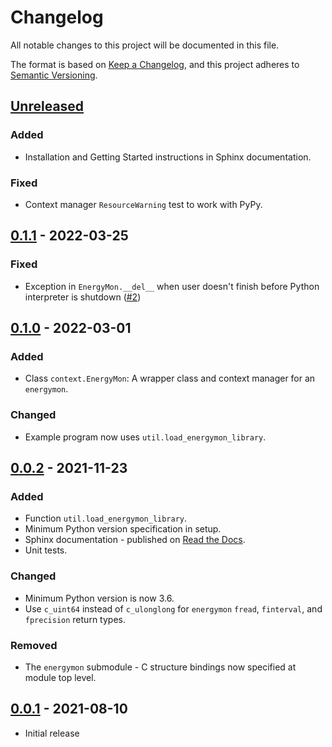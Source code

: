 # Changelog
All notable changes to this project will be documented in this file.

The format is based on [Keep a Changelog](https://keepachangelog.com/en/1.0.0/),
and this project adheres to [Semantic Versioning](https://semver.org/spec/v2.0.0.html).

## [Unreleased]

### Added
- Installation and Getting Started instructions in Sphinx documentation.

### Fixed
- Context manager `ResourceWarning` test to work with PyPy.


## [0.1.1] - 2022-03-25

### Fixed
- Exception in `EnergyMon.__del__` when user doesn't finish before Python interpreter is shutdown ([#2])


## [0.1.0] - 2022-03-01

### Added
- Class `context.EnergyMon`: A wrapper class and context manager for an `energymon`.

### Changed
- Example program now uses `util.load_energymon_library`.


## [0.0.2] - 2021-11-23

### Added
- Function `util.load_energymon_library`.
- Minimum Python version specification in setup.
- Sphinx documentation - published on [Read the Docs](https://energymon-py.readthedocs.io/).
- Unit tests.

### Changed
- Minimum Python version is now 3.6.
- Use `c_uint64` instead of `c_ulonglong` for `energymon` `fread`, `finterval`, and `fprecision` return types.

### Removed
- The `energymon` submodule - C structure bindings now specified at module top level.


## [0.0.1] - 2021-08-10

- Initial release

[Unreleased]: https://github.com/energymon/energymon-py/compare/v0.1.1...HEAD
[0.1.1]: https://github.com/energymon/energymon-py/compare/v0.1.0...v0.1.1
[0.1.0]: https://github.com/energymon/energymon-py/compare/v0.0.2...v0.1.0
[0.0.2]: https://github.com/energymon/energymon-py/compare/v0.0.1...v0.0.2
[0.0.1]: https://github.com/energymon/energymon-py/releases/tag/v0.0.1
[#2]: https://github.com/energymon/energymon-py/issues/2

